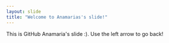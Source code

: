 ```yaml
---
layout: slide
title: "Welcome to Anamarias's slide!"
---
```

This is GitHub Anamaria's slide :).
Use the left arrow to go back!
